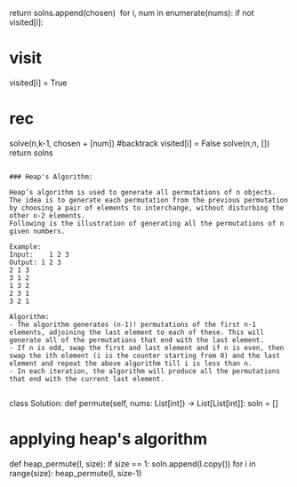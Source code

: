 return solns.append(chosen)
​
for i, num in enumerate(nums):
if not visited[i]:
# visit
visited[i] = True
# rec
solve(n,k-1, chosen + [num])
#backtrack
visited[i] = False
solve(n,n, [])
return solns
```
​
### Heap's Algorithm:
​
Heap’s algorithm is used to generate all permutations of n objects. The idea is to generate each permutation from the previous permutation by choosing a pair of elements to interchange, without disturbing the other n-2 elements.
Following is the illustration of generating all the permutations of n given numbers.
​
Example:
Input:    1 2 3
Output: 1 2 3
2 1 3
3 1 2
1 3 2
2 3 1
3 2 1
​
Algorithm:
- The algorithm generates (n-1)! permutations of the first n-1 elements, adjoining the last element to each of these. This will generate all of the permutations that end with the last element.
- If n is odd, swap the first and last element and if n is even, then swap the ith element (i is the counter starting from 0) and the last element and repeat the above algorithm till i is less than n.
- In each iteration, the algorithm will produce all the permutations that end with the current last element.
​
```
class Solution:
def permute(self, nums: List[int]) -> List[List[int]]:
soln = []
# applying heap's algorithm
def heap_permute(l, size):
if size == 1:
soln.append(l.copy())
for i in range(size):
heap_permute(l, size-1)